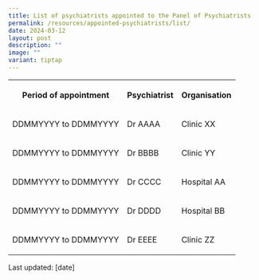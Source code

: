 ```yaml
---
title: List of psychiatrists appointed to the Panel of Psychiatrists
permalink: /resources/appointed-psychiatrists/list/
date: 2024-03-12
layout: post
description: ""
image: ""
variant: tiptap
---
```

<table>
<tbody>
<tr>
<th rowspan="1" colspan="1">
<p>Period of appointment</p>
</th>
<th rowspan="1" colspan="1">
<p>Psychiatrist</p>
</th>
<th rowspan="1" colspan="1">
<p>Organisation</p>
</th>
</tr>
<tr>
<td rowspan="1" colspan="1">
<p>DDMMYYYY to DDMMYYYY</p>
</td>
<td rowspan="1" colspan="1">
<p>Dr AAAA</p>
</td>
<td rowspan="1" colspan="1">
<p>Clinic XX</p>
</td>
</tr>
<tr>
<td rowspan="1" colspan="1">
<p>DDMMYYYY to DDMMYYYY</p>
</td>
<td rowspan="1" colspan="1">
<p>Dr BBBB</p>
</td>
<td rowspan="1" colspan="1">
<p>Clinic YY</p>
</td>
</tr>
<tr>
<td rowspan="1" colspan="1">
<p>DDMMYYYY to DDMMYYYY</p>
</td>
<td rowspan="1" colspan="1">
<p>Dr CCCC</p>
</td>
<td rowspan="1" colspan="1">
<p>Hospital AA</p>
</td>
</tr>
<tr>
<td rowspan="1" colspan="1">
<p>DDMMYYYY to DDMMYYYY</p>
</td>
<td rowspan="1" colspan="1">
<p>Dr DDDD</p>
</td>
<td rowspan="1" colspan="1">
<p>Hospital BB</p>
</td>
</tr>
<tr>
<td rowspan="1" colspan="1">
<p>DDMMYYYY to DDMMYYYY</p>
</td>
<td rowspan="1" colspan="1">
<p>Dr EEEE</p>
</td>
<td rowspan="1" colspan="1">
<p>Clinic ZZ</p>
</td>
</tr>
</tbody>
</table>
<p></p>
<p>Last updated: [date]</p>